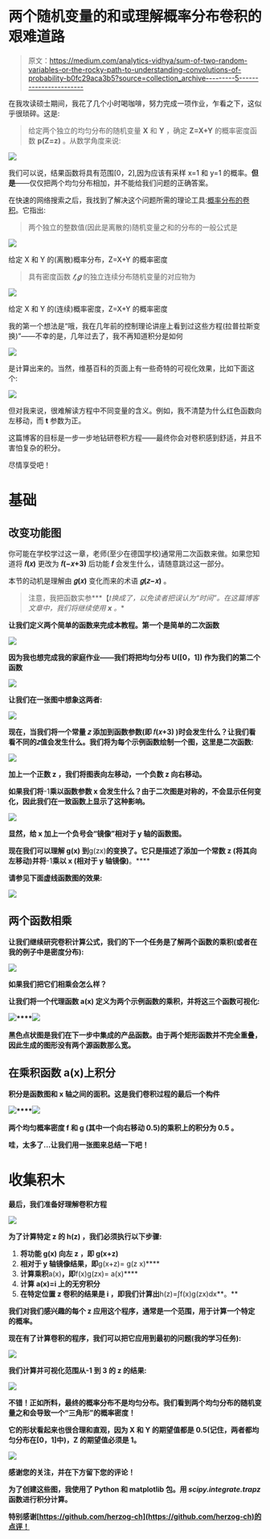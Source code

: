 # 两个随机变量的和或理解概率分布卷积的艰难道路

> 原文：<https://medium.com/analytics-vidhya/sum-of-two-random-variables-or-the-rocky-path-to-understanding-convolutions-of-probability-b0fc29aca3b5?source=collection_archive---------5----------------------->

在我攻读硕士期间，我花了几个小时喝咖啡，努力完成一项作业，乍看之下，这似乎很琐碎。这是:

> 给定两个独立的均匀分布的随机变量 **X** 和 **Y** ，确定 **Z=X+Y** 的概率密度函数 **p(Z=z)** 。从数学角度来说:

![](img/fd08dae80c2c632a5810fa17f667d74e.png)

我们可以说，结果函数将具有范围[0，2],因为应该有采样 x=1 和 y=1 的概率。**但是**——仅仅把两个均匀分布相加，并不能给我们问题的正确答案。

在快速的网络搜索之后，我找到了解决这个问题所需的理论工具:[概率分布的卷积](https://en.wikipedia.org/wiki/Convolution_of_probability_distributions)。它指出:

> 两个独立的整数值(因此是离散的)随机变量之和的分布的一般公式是

![](img/cb8e282aeb1d0a05f965841d7c728053.png)

给定 X 和 Y 的(离散)概率分布，Z=X+Y 的概率密度

> 具有密度函数 ***𝑓,𝑔*** 的独立连续分布随机变量的对应物为

![](img/0240efed5b79948b74a5961698f01ea0.png)

给定 X 和 Y 的(连续)概率密度，Z=X+Y 的概率密度

我的第一个想法是“哦，我在几年前的控制理论讲座上看到过这些方程(拉普拉斯变换)”——不幸的是，几年过去了，我不再知道积分是如何

![](img/f7afad39329216f43d68b7e44519d5ea.png)

是计算出来的。当然，维基百科的页面上有一些奇特的可视化效果，比如下面这个:

![](img/035385c2af42726e6e927213ecbbc924.png)

但对我来说，很难解读方程中不同变量的含义。例如，我不清楚为什么红色函数向左移动，而 **t** 参数为正。

这篇博客的目标是一步一步地钻研卷积方程——最终你会对卷积感到舒适，并且不害怕复杂的积分。

尽情享受吧！

# 基础

## 改变功能图

你可能在学校学过这一章，老师(至少在德国学校)通常用二次函数来做。如果您知道将 **𝑓(𝑥)** 更改为 **𝑓(−𝑥+3)** 后功能 **𝑓** 会发生什么，请随意跳过这一部分。

本节的动机是理解由 **𝑔(𝑥)** 变化而来的术语 **𝑔(𝑧−𝑥)** 。

> 注意，我把函数实参***【𝑡***换成了*，以免读者把*误认为“时间”。在这篇博客文章中，我们将继续使用 **x** 。**

**让我们定义两个简单的函数来完成本教程。第一个是简单的二次函数**

**![](img/39ac56b73092382a9876098027cbfbd0.png)**

**因为我也想完成我的家庭作业——我们将把均匀分布 **U([0，1])** 作为我们的第二个函数**

**![](img/9cf1ad8d6221d5e440d319846a251ff0.png)**

**让我们在一张图中想象这两者:**

**![](img/7c5d2f61b22ad1d4aa57a440ba63448d.png)**

**现在，当我们将一个常量 **𝑧** 添加到函数参数(即 **𝑓(𝑥+3)** )时会发生什么？让我们看看不同的𝑧值会发生什么。我们将为每个示例函数绘制一个图，这里是二次函数:**

**![](img/4b0771ff902ca700958589440415915a.png)**

**加上一个正数 **z** ，我们将图表向左移动，一个负数 **z** 向右移动。**

**如果我们将**-1**乘以函数参数 **x** 会发生什么？由于二次图是对称的，不会显示任何变化，因此我们在一致函数上显示了这种影响。**

**![](img/1d32a9eecea80097b22b0bb4a8134898.png)**

**显然，给 **x** 加上一个负号会“镜像”相对于 y 轴的函数图。**

**现在我们可以理解 **g(x)** 到**g(zx)**的变换了。它只是描述了添加一个常数 **z** (将其向左移动)并将**-1**乘以 **x** (相对于 y 轴镜像)**。****

**请参见下面虚线函数图的效果:**

**![](img/65b0af93760eaa41a3ad6d9fd4c3e109.png)**

## **两个函数相乘**

**让我们继续研究卷积计算公式，我们的下一个任务是了解两个函数的乘积(或者在我的例子中是密度分布):**

**![](img/644eb64b2193b69b6690447601d0f32e.png)**

**如果我们把它们相乘会怎么样？**

**让我们将一个代理函数 **a(x)** 定义为两个示例函数的乘积，并将这三个函数可视化:**

**![](img/5186edf35b773d3856d2d9c872a31bd1.png)****![](img/6aab20119cf47241bfe7cbd4cbb98e5e.png)**

**黑色点状图是我们在下一步中集成的产品函数。由于两个矩形函数并不完全重叠，因此生成的图形没有两个源函数那么宽。**

## **在乘积函数 a(x)上积分**

**积分是函数图和 x 轴之间的面积。这是我们卷积过程的最后一个构件**

**![](img/c70f80112cf8c8405f1000933e6dbef8.png)****![](img/c73ac5cdcd2afa60bf10c2fd662149be.png)**

**两个均匀概率密度 **f** 和 **g** (其中一个向右移动 0.5)的乘积上的积分为 **0.5** 。**

**哇，太多了…让我们用一张图来总结一下吧！**

# **收集积木**

**最后，我们准备好理解卷积方程**

**![](img/c8110eac271600f29881b9381b450051.png)**

**为了计算特定 **z** 的 **h(z)** ，我们必须执行以下步骤:**

1.  **将功能 **g(x)** 向左 **z** ，即 **g(x+z)****
2.  **相对于 y 轴镜像结果，即**g(x+z)= g(z x)****
3.  **计算乘积**a(x)**，即**f(x)g(zx)= a(x)****
4.  **计算 **a(x)=i** 上的无穷积分**
5.  **在特定位置 **z** 卷积的结果是 **i** ，即我们计算出**h(z)=∫f(x)g(zx)dx**。**

**我们对我们感兴趣的每个 **z** 应用这个程序，通常是一个范围，用于计算一个特定的概率。**

**现在有了计算卷积的程序，我们可以把它应用到最初的问题(我的学习任务):**

**![](img/a2c1aac369cbb314611ca25872ab0895.png)**

**我们计算并可视化范围从-1 到 3 的 **z** 的结果:**

**![](img/0243e53fa045a8917431e6ebda106cad.png)**

**不错！正如所料，最终的概率分布不是均匀分布。我们看到两个均匀分布的随机变量之和会导致一个“三角形”的概率密度！**

**它的形状看起来也很合理和直观，因为 **X** 和 **Y** 的期望值都是 0.5(记住，两者都均匀分布在[0，1]中)，Z 的期望值必须是 1。**

**![](img/5f78c8506624b2d7829dfe10f3279e2b.png)**

**感谢您的关注，并在下方留下您的评论！**

**为了创建这些图，我使用了 Python 和 matplotlib 包。用 *scipy.integrate.trapz* 函数进行积分计算。**

**特别感谢[https://github.com/herzog-ch](https://github.com/herzog-ch)的点评！**